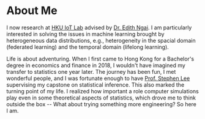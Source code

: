 <span class='anchor' id='about-me'></span>
# About Me

I now research at [HKU IoT Lab](https://www.eee.hku.hk/~iotlab/) advised by [Dr. Edith Ngai](https://www.eee.hku.hk/people/echngai/). I am particularly interested in solving the issues in machine learning brought by heterogeneous data distributions, e.g., heterogeneity in the spacial domain (federated learning) and the temporal domain (lifelong learning).

Life is about adventuring. When I first came to Hong Kong for a Bachelor's degree in economics and finance in 2018, I wouldn't have imagined my transfer to statistics one year later. The journey has been fun, I met wonderful people, and I was fortunate enough to have [Prof. Stephen Lee](https://www.scifac.hku.hk/people/lee-stephen-man-sing) supervising my capstone on statistical inference. This also marked the turning point of my life. I realized how important a role computer simulations play even in some theoretical aspects of statistics, which drove me to think outside the box -- What about trying something more engineering? So here I am. 